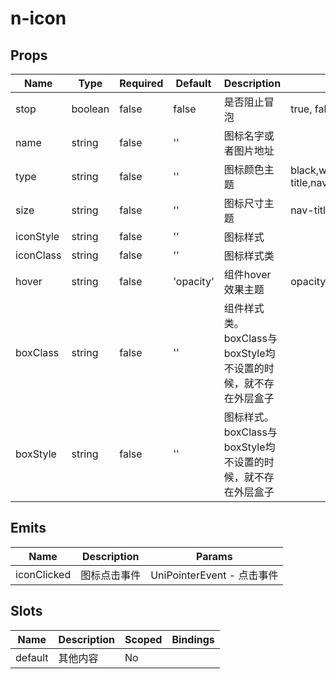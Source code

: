 # n-icon

## Props
| Name | Type | Required | Default | Description | Choices |
| --- | --- | --- | --- | --- | --- |
| stop | boolean | false | false | 是否阻止冒泡 | true, false | 
| name | string | false | '' | 图标名字或者图片地址 |  | 
| type | string | false | '' | 图标颜色主题 | black,white,transparent,default,primary,success,warning,error,custom,link,text,second,third,forth,place,disabled,inverse,nav-title,nav-icon,nav-item | 
| size | string | false | '' | 图标尺寸主题 | nav-title,nav-icon,nav-item,ss,s,base,l,ll | 
| iconStyle | string | false | '' | 图标样式 |  | 
| iconClass | string | false | '' | 图标样式类 |  | 
| hover | string | false | 'opacity' | 组件hover效果主题 | opacity,bg,bg-dark,bg-opacity | 
| boxClass | string | false | '' | 组件样式类。boxClass与boxStyle均不设置的时候，就不存在外层盒子 |  | 
| boxStyle | string | false | '' | 图标样式。boxClass与boxStyle均不设置的时候，就不存在外层盒子 |  | 

## Emits
| Name | Description | Params |
| --- | --- | --- | 
| iconClicked | 图标点击事件 | UniPointerEvent - 点击事件 |

## Slots
| Name | Description | Scoped | Bindings |
| --- | --- | --- | --- |
| default | 其他内容 | No |  |

